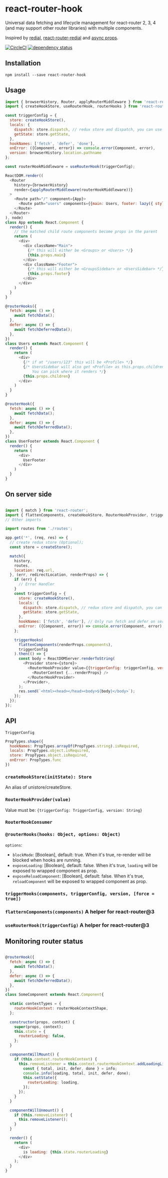 react-router-hook
=========================

Universal data fetching and lifecycle management for react-router 2, 3, 4 (and may support other router libraries) with multiple components.

Inspired by [redial](https://github.com/markdalgleish/redial), [react-router-redial](https://github.com/dlmr/react-router-redial) and [async props](https://github.com/ryanflorence/async-props).

[![CircleCI](https://circleci.com/gh/kouhin/react-router-hook.svg?style=svg)](https://circleci.com/gh/kouhin/react-router-hook)
[![dependency status](https://david-dm.org/kouhin/react-router-hook.svg?style=flat-square)](https://david-dm.org/kouhin/react-router-hook)

## Installation

```
npm install --save react-router-hook
```

## Usage

```javascript
import { browserHistory, Router, applyRouterMiddleware } from 'react-router';
import { createHookStore, useRouterHook, routerHooks } from 'react-router-hook';

const triggerConfig = {
  store: createHookStore(),
  locals: {
    dispatch: store.dispatch, // redux store and dispatch, you can use any locals
    getState: store.getState,
  },
  hookNames: ['fetch', 'defer', 'done'],
  onError: ({Component, error}) => console.error(Component, error),
  version: browserHistory.location.pathname
};

const routerHookMiddleware = useRouterHook(triggerConfig);

ReactDOM.render((
  <Router
    history={browserHistory}
    render={applyRouterMiddleware(routerHookMiddleware))}
  >
    <Route path="/" component={App}>
      <Route path="users" components={{main: Users, footer: lazy({ style: { height: 500 } })(UserFooter)}} />
    </Route>
  </Router>
), node)
class App extends React.Component {
  render() {
    // the matched child route components become props in the parent
    return (
      <div>
        <div className="Main">
          {/* this will either be <Groups> or <Users> */}
          {this.props.main}
        </div>
        <div className="Footer">
          {/* this will either be <GroupsSidebar> or <UsersSidebar> */}
          {this.props.footer}
        </div>
      </div>
    )
  }
}

@routerHooks({
  fetch: async () => {
    await fetchData();
  },
  defer: async () => {
    await fetchDeferredData();
  },
})
class Users extends React.Component {
  render() {
    return (
      <div>
        {/* if at "/users/123" this will be <Profile> */}
        {/* UsersSidebar will also get <Profile> as this.props.children.
            You can pick where it renders */}
        {this.props.children}
      </div>
    )
  }
}

@routerHook({
  fetch: async () => {
    await fetchData();
  },
  defer: async () => {
    await fetchDeferredData();
  },
})
class UserFooter extends React.Component {
  render() {
    return (
      <div>
        UserFooter
      </div>
    )
  }
}
```

## On server side

``` javascript

import { match } from 'react-router';
import { flattenComponents, createHookStore, RouterHookProvider, triggerHooks } from 'react-router-hook';
// Other imports

import routes from './routes';

app.get('*', (req, res) => {
  // create redux store (Optional);
  const store = createStore();

  match({
    history,
    routes,
    location: req.url,
  }, (err, redirectLocation, renderProps) => {
    if (err) {
      // Error Handler
    }
    const triggerConfig = {
      store: createHookStore(),
      locals: {
        dispatch: store.dispatch, // redux store and dispatch, you can use any locals
        getState: store.getState,
      },
      hookNames: ['fetch', 'defer'], // Only run fetch and defer on server-side
      onError: ({Component, error}) => console.error(Component, error),
    };

    triggerHooks(
      flattenComponents(renderProps.components),
      triggerConfig
    ).then(() => {
      const body = ReactDOMServer.renderToString(
        <Provider store={store}>
          <RouterHookProvider value={{triggerConfig: triggerConfig, version: renderProps.location.pathname}}>
            <RouterContext {...renderProps} />
          </RouterHookProvider>
        </Provider>,
      );
      res.send(`<html><head></head><body>${body}</body>`);
    });
  });
});
```

## API

`TriggerConfig`

``` javascript
PropTypes.shape({
  hookNames: PropTypes.arrayOf(PropTypes.string).isRequired,
  locals: PropTypes.object.isRequired,
  store: PropTypes.object.isRequired,
  onError: PropTypes.func
})
```



### `createHookStore(initState): Store`

An alias of unistore/createStore.

### `RouterHookProvider(value)`

Value must be: `{triggerConfig: TriggerConfig, version: String}`

### `RouterHookConsumer`

### `@routerHooks(hooks: Object, options: Object)`

`options`:

  - `blockMode`: [Boolean], default: true. When it's true, re-render will be blocked when hooks are running.
  - `exposeLoading`: [Boolean], default: false. When it's true, `loading` will be exposed to wrapped component as prop.
  - `exposeReloadComponent`: [Boolean], default: false. When it's true, `reloadComponent` will be exposed to wrapped component as prop.

### `triggerHooks(components, triggerConfig, version, [force = true])`

### `flatternComponents(components)` A helper for react-router@3

### `useRouterHook(triggerConfig)` A helper for react-router@3

## Monitoring router status

``` javascript

@routerHook({
  fetch: async () => {
    await fetchData();
  },
  defer: async () => {
    await fetchDeferredData();
  },
})
class SomeComponent extends React.Component{

  static contextTypes = {
    routerHookContext: routerHookContextShape,
  };

  constructor(props, context) {
    super(props, context);
    this.state = {
      routerLoading: false,
    };
  }

  componentWillMount() {
    if (this.context.routerHookContext) {
      this.removeListener = this.context.routerHookContext.addLoadingListener((loading, info) => {
        const { total, init, defer, done } = info;
        console.info(loading, total, init, defer, done);
        this.setState({
          routerLoading: loading,
        });
      });
    }
  }

  componentWillUnmount() {
    if (this.removeListener) {
      this.removeListener();
    }
  }

  render() {
    return (
      <div>
        is loading: {this.state.routerLoading}
      </div>
    );
  }
}
```
